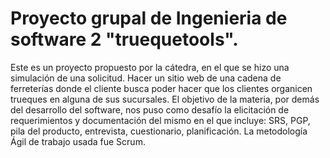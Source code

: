 # Proyecto grupal de Ingenieria de software 2 "truequetools". 
Este es un proyecto propuesto por la cátedra, en el que se hizo una simulación de una solicitud. Hacer un sitio web de una cadena de ferreterías donde el cliente busca poder hacer que los clientes organicen trueques en alguna de sus sucursales. El objetivo de la materia, por demás del desarrollo del software, nos puso como desafío la elicitación de requerimientos y documentación del mismo en el que incluye: SRS, PGP, pila del producto, entrevista, cuestionario, planificación. La metodología Ágil de trabajo usada fue Scrum.
